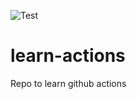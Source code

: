 ![Test](https://github.com/m88614/learn-actions/workflows/Test/badge.svg?branch=master)
# learn-actions
Repo to learn github actions
